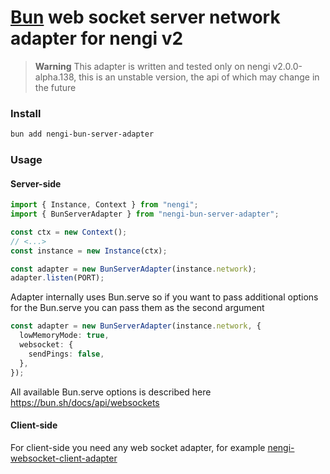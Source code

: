 # [Bun](https://bun.sh/) web socket server network adapter for nengi v2

> **Warning**
> This adapter is written and tested only on nengi v2.0.0-alpha.138, this is an unstable version, the api of which may change in the future

### Install

```bash
bun add nengi-bun-server-adapter
```

### Usage

#### Server-side

```ts
import { Instance, Context } from "nengi";
import { BunServerAdapter } from "nengi-bun-server-adapter";

const ctx = new Context();
// <...>
const instance = new Instance(ctx);

const adapter = new BunServerAdapter(instance.network);
adapter.listen(PORT);
```

Adapter internally uses Bun.serve so if you want to pass additional options for the Bun.serve you can pass them as the second argument

```ts
const adapter = new BunServerAdapter(instance.network, {
  lowMemoryMode: true,
  websocket: {
    sendPings: false,
  },
});
```

All available Bun.serve options is described here https://bun.sh/docs/api/websockets

#### Client-side

For client-side you need any web socket adapter, for example [nengi-websocket-client-adapter](https://github.com/timetocode/nengi-websocket-client-adapter)

